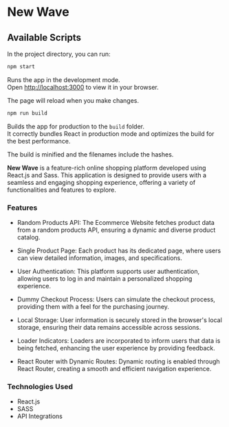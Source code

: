 # New Wave

## Available Scripts

In the project directory, you can run:

```bash
npm start
```

Runs the app in the development mode.\
Open [http://localhost:3000](http://localhost:3000) to view it in your browser.

The page will reload when you make changes.

```bash
npm run build
```

Builds the app for production to the `build` folder.\
It correctly bundles React in production mode and optimizes the build for the best performance.

The build is minified and the filenames include the hashes.

**New Wave** is a feature-rich online shopping platform developed using React.js and Sass. This application is designed to provide users with a seamless and engaging shopping experience, offering a variety of functionalities and features to explore.

### Features

- Random Products API: The Ecommerce Website fetches product data from a random products API, ensuring a dynamic and diverse product catalog.

- Single Product Page: Each product has its dedicated page, where users can view detailed information, images, and specifications.

- User Authentication: This platform supports user authentication, allowing users to log in and maintain a personalized shopping experience.

- Dummy Checkout Process: Users can simulate the checkout process, providing them with a feel for the purchasing journey.

- Local Storage: User information is securely stored in the browser's local storage, ensuring their data remains accessible across sessions.

- Loader Indicators: Loaders are incorporated to inform users that data is being fetched, enhancing the user experience by providing feedback.

- React Router with Dynamic Routes: Dynamic routing is enabled through React Router, creating a smooth and efficient navigation experience.

### Technologies Used

- React.js
- SASS
- API Integrations
